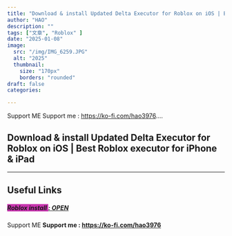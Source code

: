 ```yaml
---
title: "Download & install Updated Delta Executor for Roblox on iOS | Best Roblox executor for iPhone & iPad"
author: "HAO"
description: ""
tags: ["文章", "Roblox" ]
date: "2025-01-08"
image:
  src: "/img/IMG_6259.JPG"
  alt: "2025"
  thumbnail:
    size: "170px"
    borders: "rounded"
draft: false
categories:

---
```


Support ME 
Support me : https://ko-fi.com/hao3976....
<!--more-->

## **Download & install Updated Delta Executor for Roblox on iOS | Best Roblox executor for iPhone & iPad**

---

## **Useful Links**

##### **<font style="background: #c734ae"> Roblox install </font>** **[  : OPEN](https://www.mediafire.com/file/rachj481szmhiwm/DeltaScriptHubV4%7B2.654.464%7D.ipa/file?dkey=engavgdxqcf&r=1213)**

Support ME 
**Support me : https://ko-fi.com/hao3976**
